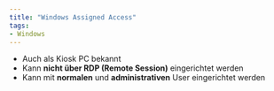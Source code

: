 ```yaml
---
title: "Windows Assigned Access"
tags:
- Windows
---
```


- Auch als Kiosk PC bekannt
- Kann **nicht über RDP (Remote Session)** eingerichtet werden
- Kann mit **normalen** und **administrativen** User eingerichtet werden 


